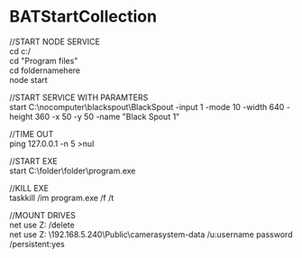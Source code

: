 # BATStartCollection

//START NODE SERVICE <br />
cd c:/ <br />
cd "Program files" <br />
cd foldernamehere <br />
node start <br />


//START SERVICE WITH PARAMTERS <br />
start C:\nocomputer\blackspout\BlackSpout -input 1 -mode 10 -width 640 -height 360 -x 50 -y 50 -name "Black Spout 1"


//TIME OUT <br />
ping 127.0.0.1 -n 5 >nul

//START EXE <br />
start C:\folder\folder\program.exe

//KILL EXE <br />
taskkill /im program.exe /f /t

//MOUNT DRIVES <br />
net use Z: /delete <br />
net use Z: \\192.168.5.240\Public\camerasystem-data /u:username password /persistent:yes

